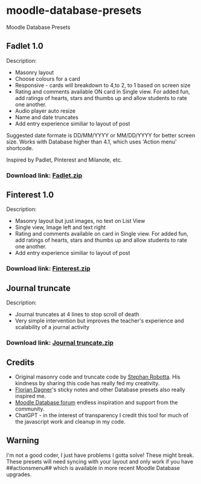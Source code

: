 # moodle-database-presets
Moodle Database Presets

## Fadlet 1.0
Description:
* Masonry layout
* Choose colours for a card
* Responsive - cards will breakdown to 4,to 2, to 1 based on screen size
* Rating and comments available ON card in Single view. For added fun, add ratings of hearts, stars and thumbs up and allow students to rate one another.
* Audio player auto resize
* Name and date truncates
* Add entry experience similiar to layout of post

Suggested date formate is DD/MM/YYYY or MM/DD/YYYY for better screen size. Works with Database higher than 4.1, which uses 'Action menu' shortcode.

Inspired by Padlet, Pinterest and Milanote, etc.

### Download link: [Fadlet.zip](https://github.com/michelledoyle1/moodle-database-presets/raw/main/Fadlet%201.0%20.zip)

## Finterest 1.0
Description:
* Masonry layout but just images, no text on List View
* Single view, Image left and text right
* Rating and comments available on card in Single view. For added fun, add ratings of hearts, stars and thumbs up and allow students to rate one another.
* Add entry experience similiar to layout of post

### Download link: [Finterest.zip](https://github.com/michelledoyle1/moodle-database-presets/raw/main/Finterest.zip)

## Journal truncate
Description:
* Journal truncates at 4 lines to stop scroll of death
* Very simple intervention but improves the teacher's experience and scalability of a journal activity

### Download link: [Journal truncate.zip](https://github.com/michelledoyle1/moodle-database-presets/raw/main/Journal%20truncate.zip)

## Credits

* Original masonry code and truncate code by [Stephan Robotta](https://github.com/srobotta). His kindness by sharing this code has really fed my creativity.
* [Florian Dagner](https://github.com/fdagner)'s sticky notes and other Database presets also really inspired me.
* [Moodle Database forum](https://moodle.org/mod/forum/view.php?id=3505) endless inspiration and support from the community.
* ChatGPT - in the interest of transparency I credit this tool for much of the javascript work and cleanup in my code.

## Warning

I'm not a good coder, I just have problems I gotta solve! These might break.
These presets will need syncing with your layout and only work if you have ##actionsmenu## which is available in more recent Moodle Database upgrades.
